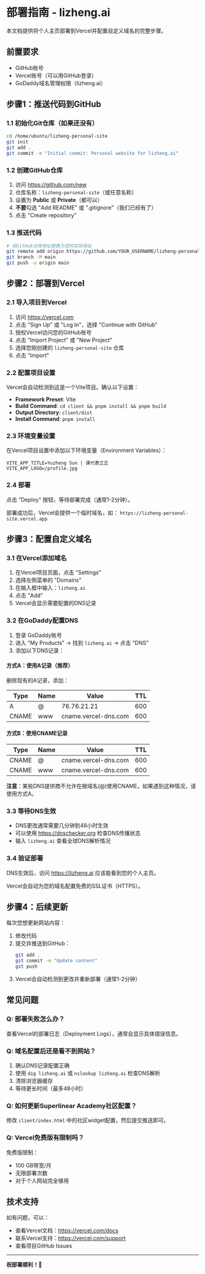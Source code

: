 # 部署指南 - lizheng.ai

本文档提供将个人主页部署到Vercel并配置自定义域名的完整步骤。

## 前置要求

- GitHub账号
- Vercel账号（可以用GitHub登录）
- GoDaddy域名管理权限（lizheng.ai）

## 步骤1：推送代码到GitHub

### 1.1 初始化Git仓库（如果还没有）

```bash
cd /home/ubuntu/lizheng-personal-site
git init
git add .
git commit -m "Initial commit: Personal website for lizheng.ai"
```

### 1.2 创建GitHub仓库

1. 访问 https://github.com/new
2. 仓库名称：`lizheng-personal-site`（或任意名称）
3. 设置为 **Public** 或 **Private**（都可以）
4. **不要**勾选 "Add README" 或 ".gitignore"（我们已经有了）
5. 点击 "Create repository"

### 1.3 推送代码

```bash
# 将GitHub仓库地址替换为您的实际地址
git remote add origin https://github.com/YOUR_USERNAME/lizheng-personal-site.git
git branch -M main
git push -u origin main
```

## 步骤2：部署到Vercel

### 2.1 导入项目到Vercel

1. 访问 https://vercel.com
2. 点击 "Sign Up" 或 "Log In"，选择 "Continue with GitHub"
3. 授权Vercel访问您的GitHub账号
4. 点击 "Import Project" 或 "New Project"
5. 选择您刚创建的 `lizheng-personal-site` 仓库
6. 点击 "Import"

### 2.2 配置项目设置

Vercel会自动检测到这是一个Vite项目。确认以下设置：

- **Framework Preset**: Vite
- **Build Command**: `cd client && pnpm install && pnpm build`
- **Output Directory**: `client/dist`
- **Install Command**: `pnpm install`

### 2.3 环境变量设置

在Vercel项目设置中添加以下环境变量（Environment Variables）：

```
VITE_APP_TITLE=Yuzheng Sun | 课代表立正
VITE_APP_LOGO=/profile.jpg
```

### 2.4 部署

点击 "Deploy" 按钮，等待部署完成（通常1-2分钟）。

部署成功后，Vercel会提供一个临时域名，如：
`https://lizheng-personal-site.vercel.app`

## 步骤3：配置自定义域名

### 3.1 在Vercel添加域名

1. 在Vercel项目页面，点击 "Settings"
2. 选择左侧菜单的 "Domains"
3. 在输入框中输入：`lizheng.ai`
4. 点击 "Add"
5. Vercel会显示需要配置的DNS记录

### 3.2 在GoDaddy配置DNS

1. 登录 GoDaddy账号
2. 进入 "My Products" → 找到 `lizheng.ai` → 点击 "DNS"
3. 添加以下DNS记录：

#### 方式A：使用A记录（推荐）

删除现有的A记录，添加：

| Type | Name | Value | TTL |
|------|------|-------|-----|
| A | @ | 76.76.21.21 | 600 |
| CNAME | www | cname.vercel-dns.com | 600 |

#### 方式B：使用CNAME记录

| Type | Name | Value | TTL |
|------|------|-------|-----|
| CNAME | @ | cname.vercel-dns.com | 600 |
| CNAME | www | cname.vercel-dns.com | 600 |

**注意**：某些DNS提供商不允许在根域名(@)使用CNAME，如果遇到这种情况，请使用方式A。

### 3.3 等待DNS生效

- DNS更改通常需要几分钟到48小时生效
- 可以使用 https://dnschecker.org 检查DNS传播状态
- 输入 `lizheng.ai` 查看全球DNS解析情况

### 3.4 验证部署

DNS生效后，访问 https://lizheng.ai 应该能看到您的个人主页。

Vercel会自动为您的域名配置免费的SSL证书（HTTPS）。

## 步骤4：后续更新

每次您想更新网站内容：

1. 修改代码
2. 提交并推送到GitHub：
   ```bash
   git add .
   git commit -m "Update content"
   git push
   ```
3. Vercel会自动检测到更改并重新部署（通常1-2分钟）

## 常见问题

### Q: 部署失败怎么办？

查看Vercel的部署日志（Deployment Logs），通常会显示具体错误信息。

### Q: 域名配置后还是看不到网站？

1. 确认DNS记录配置正确
2. 使用 `dig lizheng.ai` 或 `nslookup lizheng.ai` 检查DNS解析
3. 清除浏览器缓存
4. 等待更长时间（最多48小时）

### Q: 如何更新Superlinear Academy社区配置？

修改 `client/index.html` 中的社区widget配置，然后提交推送即可。

### Q: Vercel免费版有限制吗？

免费版限制：
- 100 GB带宽/月
- 无限部署次数
- 对于个人网站完全够用

## 技术支持

如有问题，可以：
- 查看Vercel文档：https://vercel.com/docs
- 联系Vercel支持：https://vercel.com/support
- 查看项目GitHub Issues

---

**祝部署顺利！🚀**

